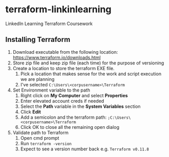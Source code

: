 # terraform-linkinlearning
LinkedIn Learning Terraform Coursework

## Installing Terraform 

1. Download executable from the following location: https://www.terraform.io/downloads.html
2. Store zip file and keep zip file (each time) for the purpose of versioning 
3. Create a location to store the terraform EXE file.
	1.  Pick a location that makes sense for the work and script execution we are planning
	2.  I've selected `C:\Users\<corpusername>\Terraform`
3. Set Environment variable to the path
	1. Right click on **My Computer** and select **Properties**
	2. Enter elevated account creds if needed
	3. Select the **Path** variable in the **System Variables** section
	4. Click **Edit**
	5. Add a semicolon and the terraform path: `;C:\Users\<corpusername>\Terraform`
	6. Click OK to close all the remaining open dialog
4. Validate path to Terraform
	1. Open cmd prompt
	2. Run `terraform -version`
	3. Expect to see a version number back e.g. `Terraform v0.11.8`
